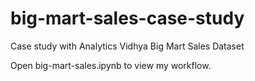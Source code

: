 # big-mart-sales-case-study
Case study with Analytics Vidhya Big Mart Sales Dataset

Open big-mart-sales.ipynb to view my workflow.
